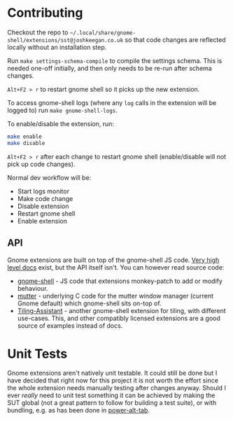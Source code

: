 # Contributing

Checkout the repo to `~/.local/share/gnome-shell/extensions/sst@joshkeegan.co.uk` so that code changes are reflected locally without an installation step.

Run `make settings-schema-compile` to compile the settings schema. This is needed one-off initially, and then only needs to be re-run after schema changes.

`Alt+F2 > r` to restart gnome shell so it picks up the new extension.

To access gnome-shell logs (where any `log` calls in the extension will be logged to) run `make gnome-shell-logs`.

To enable/disable the extension, run:
```bash
make enable
make disable
```

`Alt+F2 > r` after each change to restart gnome shell (enable/disable will not pick up code changes).

Normal dev workflow will be:
 - Start logs monitor
 - Make code change
 - Disable extension
 - Restart gnome shell
 - Enable extension

## API
Gnome extensions are built on top of the gnome-shell JS code. [Very high level docs](https://wiki.gnome.org/Projects/GnomeShell/Extensions#Creating_Extensions) exist, but the API itself isn't. You can however read source code:
 - [gnome-shell](https://gitlab.gnome.org/GNOME/gnome-shell/) - JS code that extensions monkey-patch to add or modify behaviour.
 - [mutter](https://gitlab.gnome.org/GNOME/mutter) - underlying C code for the mutter window manager (current Gnome default) which gnome-shell sits on-top of.
 - [Tiling-Assistant](https://github.com/Leleat/Tiling-Assistant) - another gnome-shell extension for tiling, with different use-cases. This, and other compatibly licensed extensions are a good source of examples instead of docs.

# Unit Tests
Gnome extensions aren't natively unit testable. It could still be done but I have decided that right now for this project it is not worth the effort since the whole extension needs manually testing after changes anyway. Should I ever *really* need to unit test something it can be achieved by making the SUT global (not a great pattern to follow for building a test suite), or with bundling, e.g. as has been done in 
[power-alt-tab](https://github.com/emerinohdz/power-alt-tab).